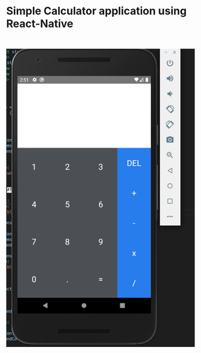 # Simple Calculator application using React-Native
&nbsp;
&nbsp;
&nbsp;
&nbsp;
&nbsp;

![calculator image](calculator.png)